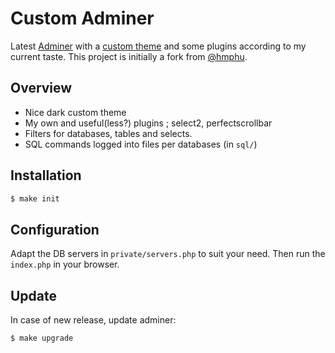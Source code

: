 # Custom Adminer

Latest [Adminer][1] with a [custom theme][2] and some plugins according to my current taste.
This project is initially a fork from [@hmphu][3].

## Overview

- Nice dark custom theme
- My own and useful(less?) plugins ; select2, perfectscrollbar
- Filters for databases, tables and selects.
- SQL commands logged into files per databases (in `sql/`)

## Installation

```sh
$ make init
```

## Configuration

Adapt the DB servers in `private/servers.php` to suit your need.
Then run the `index.php` in your browser.

## Update

In case of new release, update adminer:

```sh
$ make upgrade
```

[1]: https://www.adminer.org/
[2]: https://github.com/pepa-linha/Adminer-Design-Dark
[3]: https://github.com/hmphu/adminer

